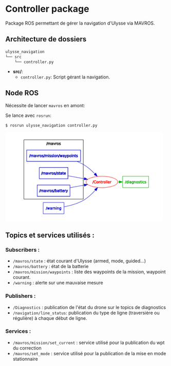 Controller package
====

Package ROS permettant de gérer la navigation d'Ulysse via MAVROS.

Architecture de dossiers
---

	ulysse_navigation
	└── src
	    └── controller.py

* **src/**:
	* `controller.py`: Script gérant la navigation.

Node ROS
---

Nécessite de lancer `mavros` en amont:

Se lance avec `rosrun`:

	$ rosrun ulysse_navigation controller.py


![](../../readme_resources/controller_node.png)

## Topics et services utilisés :


### Subscribers :

* `/mavros/state` : état courant d'Ulysse (armed, mode, guided...)
* `/mavros/battery` : état de la batterie
* `/mavros/mission/waypoints` : liste des waypoints de la mission, waypoint courant.
* `/warning` : alerte sur une mauvaise mesure

### Publishers :
* `/Diagnostics` : publication de l'état du drone sur le topics de diagnostics
* `/navigation/line_status`: publication du type de ligne (traversière ou régulière) à chaque début de ligne.

### Services :
* `/mavros/mission/set_current` : service utilisé pour la publication du wpt du correction
* `/mavros/set_mode` : service utilisé pour la publication de la mise en mode stationnaire
